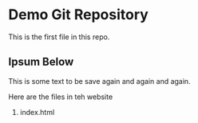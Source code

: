 # Demo Git Repository

This is the first file in this repo.

## Ipsum Below

This is some text to be save again and again and again.

Here are the files in teh website

1. index.html
